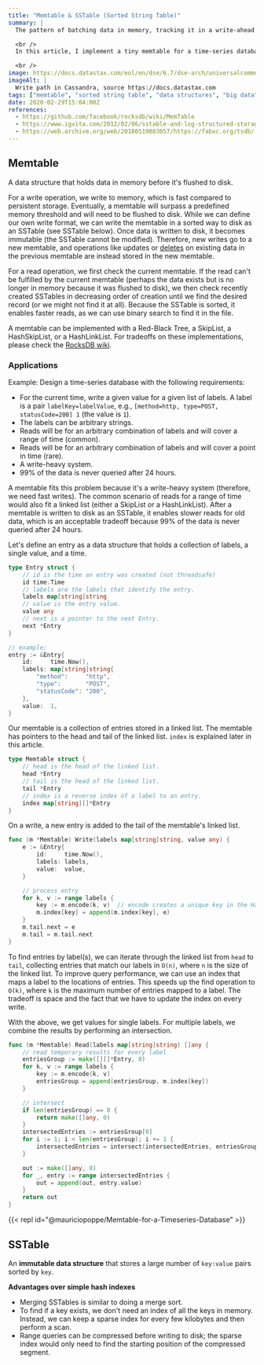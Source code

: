 ```yaml
---
title: "Memtable & SSTable (Sorted String Table)"
summary: |
  The pattern of batching data in memory, tracking it in a write-ahead log, and periodically flushing it to disk is ubiquitous today. Open-source examples include LevelDB, Cassandra, InfluxDB, and HBase.

  <br />
  In this article, I implement a tiny memtable for a time-series database in Go and briefly talk about how it can be compressed into a sorted string table.

  <br />
image: https://docs.datastax.com/eol/en/dse/6.7/dse-arch/universalcommons/graphics/dmlWriteProcess.png
imageAlt: |
  Write path in Cassandra, source https://docs.datastax.com
tags: ["memtable", "sorted string table", "data structures", "big data", "linked list"]
date: 2020-02-29T15:04:00Z
references:
  - https://github.com/facebook/rocksdb/wiki/MemTable
  - https://www.igvita.com/2012/02/06/sstable-and-log-structured-storage-leveldb/
  - https://web.archive.org/web/20180519083057/https://fabxc.org/tsdb/
---
```


## Memtable

A data structure that holds data in memory before it's flushed to disk.

For a write operation, we write to memory, which is fast compared to persistent storage.
Eventually, a memtable will surpass a predefined memory threshold and will need to be flushed to disk.
While we can define our own write format, we can write the memtable in a sorted way to disk as an SSTable
(see SSTable below). Once data is written to disk, it becomes immutable (the SSTable cannot be modified).
Therefore, new writes go to a new memtable, and operations like updates or
[deletes](https://en.wikipedia.org/wiki/Tombstone_(data_store)) on existing data in the previous memtable
are instead stored in the new memtable.

For a read operation, we first check the current memtable. If the read can't be fulfilled by the current
memtable (perhaps the data exists but is no longer in memory because it was flushed to disk), we then check recently
created SSTables in decreasing order of creation until we find the desired record (or we might not find it at all).
Because the SSTable is sorted, it enables faster reads, as we can use binary search to find it in the file.

A memtable can be implemented with a Red-Black Tree, a SkipList, a HashSkipList, or a HashLinkList.
For tradeoffs on these implementations, please check the [RocksDB wiki](https://github.com/facebook/rocksdb/wiki/MemTable).

### Applications

Example: Design a time-series database with the following requirements:

- For the current time, write a given value for a given list of labels. A label is a pair `labelKey=labelValue`, e.g., `[method=http, type=POST, statusCode=200] 1` (the value is `1`).
- The labels can be arbitrary strings.
- Reads will be for an arbitrary combination of labels and will cover a range of time (common).
- Reads will be for an arbitrary combination of labels and will cover a point in time (rare).
- A write-heavy system.
- 99% of the data is never queried after 24 hours.

A memtable fits this problem because it's a write-heavy system (therefore, we need fast writes).
The common scenario of reads for a range of time would also fit a linked list (either a SkipList or a HashLinkList).
After a memtable is written to disk as an SSTable, it enables slower reads for old data, which is an acceptable
tradeoff because 99% of the data is never queried after 24 hours.

Let's define an entry as a data structure that holds a collection of labels, a single value, and a time.

```go
type Entry struct {
	// id is the time an entry was created (not threadsafe)
	id time.Time
	// labels are the labels that identify the entry.
	labels map[string]string
	// value is the entry value.
	value any
	// next is a pointer to the next Entry.
	next *Entry
}

// example:
entry := &Entry{
	id:     time.Now(),
	labels: map[string]string{
		"method":     "http",
		"type":       "POST",
		"statusCode": "200",
	},
	value:  1,
}
```

Our memtable is a collection of entries stored in a linked list. The memtable has pointers to the head and tail
of the linked list. `index` is explained later in this article.

```go
type Memtable struct {
	// head is the head of the linked list.
	head *Entry
	// tail is the head of the linked list.
	tail *Entry
	// index is a reverse index of a label to an entry.
	index map[string][]*Entry
}
```

On a write, a new entry is added to the tail of the memtable's linked list.

```go
func (m *Memtable) Write(labels map[string]string, value any) {
	e := &Entry{
		id:     time.Now(),
		labels: labels,
		value:  value,
	}

	// process entry
	for k, v := range labels {
		key := m.encode(k, v)  // encode creates a unique key in the HashMap
		m.index[key] = append(m.index[key], e)
	}
	m.tail.next = e
	m.tail = m.tail.next
}
```

To find entries by label(s), we can iterate through the linked list from `head` to `tail`, collecting
entries that match our labels in `O(n)`, where `n` is the size of the linked list. To improve query performance,
we can use an index that maps a label to the locations of entries. This speeds up the find operation
to `O(k)`, where `k` is the maximum number of entries mapped to a label. The tradeoff is space
and the fact that we have to update the index on every write.

With the above, we get values for single labels. For multiple labels, we combine the results
by performing an intersection.

```go
func (m *Memtable) Read(labels map[string]string) []any {
	// read temporary results for every label
	entriesGroup := make([][]*Entry, 0)
	for k, v := range labels {
		key := m.encode(k, v)
		entriesGroup = append(entriesGroup, m.index[key])
	}

	// intersect
	if len(entriesGroup) == 0 {
		return make([]any, 0)
	}
	intersectedEntries := entriesGroup[0]
	for i := 1; i < len(entriesGroup); i += 1 {
		intersectedEntries = intersect(intersectedEntries, entriesGroup[i])
	}

	out := make([]any, 0)
	for _, entry := range intersectedEntries {
		out = append(out, entry.value)
	}
	return out
}
```

{{< repl id="@mauriciopoppe/Memtable-for-a-Timeseries-Database" >}}

## SSTable

An **immutable data structure** that stores a large number of `key:value` pairs sorted by `key`.

**Advantages over simple hash indexes**

- Merging SSTables is similar to doing a merge sort.
- To find if a key exists, we don't need an index of all the keys in memory. Instead, we can keep a sparse index for every few kilobytes and then perform a scan.
- Range queries can be compressed before writing to disk; the sparse index would only need to find the starting position of the compressed segment.

